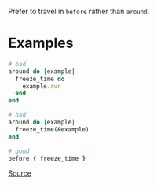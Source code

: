 
Prefer to travel in `before` rather than `around`.

# Examples

```ruby
# bad
around do |example|
  freeze_time do
    example.run
  end
end

# bad
around do |example|
  freeze_time(&example)
end

# good
before { freeze_time }
```

[Source](http://www.rubydoc.info/gems/rubocop/RuboCop/Cop/RSpecRails/TravelAround)
